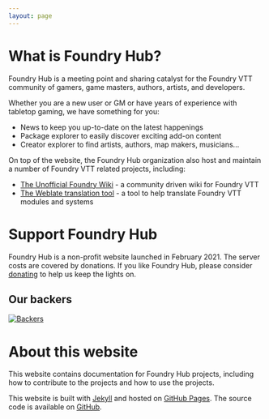 ```yaml
---
layout: page
---
```


# What is Foundry Hub?
Foundry Hub is a meeting point and sharing catalyst for the Foundry VTT community of gamers, game masters, authors, artists, and developers.  

Whether you are a new user or GM or have years of experience with tabletop gaming, we have something for you:  
 - News to keep you up-to-date on the latest happenings
 - Package explorer to easily discover exciting add-on content
 - Creator explorer to find artists, authors, map makers, musicians...

 On top of the website, the Foundry Hub organization also host and maintain a number of Foundry VTT related projects, including:  
 - [The Unofficial Foundry Wiki](https://foundryvtt.wiki) - a community driven wiki for Foundry VTT
 - [The Weblate translation tool](https://weblate.foundryvtt-hub.com) - a tool to help translate Foundry VTT modules and systems

# Support Foundry Hub
 Foundry Hub is a non-profit website launched in February 2021. The server costs are covered by donations. If you like Foundry Hub, please consider [donating](https://opencollective.com/foundry-hub) to help us keep the lights on.

## Our backers
[![Backers](https://opencollective.com/foundry-hub/backers.svg)](https://opencollective.com/foundry-hub#backers)

# About this website
This website contains documentation for Foundry Hub projects, including how to contribute to the projects and how to use the projects.

This website is built with [Jekyll](https://jekyllrb.com/) and hosted on [GitHub Pages](https://pages.github.com/). The source code is available on [GitHub](https://github.com/orgs/Foundry-Hub/).